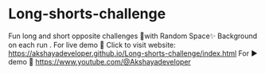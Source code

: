 # Long-shorts-challenge
Fun long and short opposite challenges 🥳with Random Space✨ Background on each run . 
For live demo 🍰
Click to visit website: https://akshayadeveloper.github.io/Long-shorts-challenge/index.html
For ▶️ demo 🥞
https://www.youtube.com/@Akshayadeveloper
